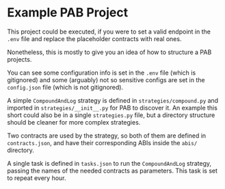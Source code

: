 # Example PAB Project

This project could be executed, if you were to set a valid endpoint in the `.env` file and replace the placeholder contracts with
real ones.

Nonetheless, this is mostly to give you an idea of how to structure a PAB projects.

You can see some configuration info is set in the `.env` file (which is gitignored) and some
(arguably) not so sensitive configs are set in the `config.json` file (which is not gitignored).

A simple `CompoundAndLog` strategy is defined in `strategies/compound.py` and imported in `strategies/__init__.py` for
PAB to discover it. An example this short could also be in a single `strategies.py` file, but
a directory structure should be cleaner for more complex strategies.

Two contracts are used by the strategy, so both of them are defined in `contracts.json`, and have
their corresponding ABIs inside the `abis/` directory.

A single task is defined in `tasks.json` to run the `CompoundAndLog` strategy, passing the names of the
needed contracts as parameters. This task is set to repeat every hour.